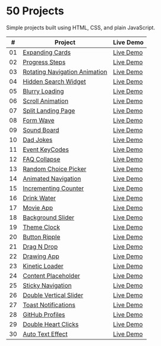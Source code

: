 # 50 Projects

Simple projects built using HTML, CSS, and plain JavaScript.

|  #  | Project                                                          | Live Demo                                                                             |
| :-: | ---------------------------------------------------------------- | ------------------------------------------------------------------------------------- |
| 01  | [Expanding Cards](./expanding-cards/README.md)                   | [Live Demo](https://josephgattuso.github.io/50-projects/expanding-cards/index)        |
| 02  | [Progress Steps](./progress-steps/README.md)                     | [Live Demo](https://josephgattuso.github.io/50-projects/progress-steps/index)         |
| 03  | [Rotating Navigation Animation](./rotating-navigation/README.md) | [Live Demo](https://josephgattuso.github.io/50-projects/rotating-navigation/index)    |
| 04  | [Hidden Search Widget](./hidden-search/README.md)                | [Live Demo](https://josephgattuso.github.io/50-projects/hidden-search/index)          |
| 05  | [Blurry Loading](./blurry-loading/README.md)                     | [Live Demo](https://josephgattuso.github.io/50-projects/blurry-loading/index)         |
| 06  | [Scroll Animation](./scroll-animation/README.md)                 | [Live Demo](https://josephgattuso.github.io/50-projects/scroll-animation/index)       |
| 07  | [Split Landing Page](./split-landing/README.md)                  | [Live Demo](https://josephgattuso.github.io/50-projects/split-landing/index)          |
| 08  | [Form Wave](./form-wave/README.md)                               | [Live Demo](https://josephgattuso.github.io/50-projects/form-wave/index)              |
| 09  | [Sound Board](./sound-board/README.md)                           | [Live Demo](https://josephgattuso.github.io/50-projects/sound-board/index)            |
| 10  | [Dad Jokes](./dad-jokes/README.md)                               | [Live Demo](https://josephgattuso.github.io/50-projects/dad-jokes/index)              |
| 11  | [Event KeyCodes](./event-keycodes/README.md)                     | [Live Demo](https://josephgattuso.github.io/50-projects/event-keycodes/index)         |
| 12  | [FAQ Collapse](./faq-collapse/README.md)                         | [Live Demo](https://josephgattuso.github.io/50-projects/faq-collapse/index)           |
| 13  | [Random Choice Picker](./random-choice-picker/README.md)         | [Live Demo](https://josephgattuso.github.io/50-projects/random-choice-picker/index)   |
| 14  | [Animated Navigation](./animated-navigation/README.md)           | [Live Demo](https://josephgattuso.github.io/50-projects/animated-navigation/index)    |
| 15  | [Incrementing Counter](./incrementing-counter/README.md)         | [Live Demo](https://josephgattuso.github.io/50-projects/incrementing-counter/index)   |
| 16  | [Drink Water](./drink-water/README.md)                           | [Live Demo](https://josephgattuso.github.io/50-projects/drink-water/index)            |
| 17  | [Movie App](./movie-app/README.md)                               | [Live Demo](https://josephgattuso.github.io/50-projects/movie-app/index)              |
| 18  | [Background Slider](./background-slider/README.md)               | [Live Demo](https://josephgattuso.github.io/50-projects/background-slider/index)      |
| 19  | [Theme Clock](./theme-clock/README.md)                           | [Live Demo](https://josephgattuso.github.io/50-projects/theme-clock/index)            |
| 20  | [Button Ripple](./button-ripple/README.md)                       | [Live Demo](https://josephgattuso.github.io/50-projects/button-ripple/index)          |
| 21  | [Drag N Drop](./drag-n-drop/README.md)                           | [Live Demo](https://josephgattuso.github.io/50-projects/drag-n-drop/index)            |
| 22  | [Drawing App](./drawing-app/README.md)                           | [Live Demo](https://josephgattuso.github.io/50-projects/drawing-app/index)            |
| 23  | [Kinetic Loader](./kinetic-loader/README.md)                     | [Live Demo](https://josephgattuso.github.io/50-projects/kinetic-loader/index)         |
| 24  | [Content Placeholder](./content-placeholder/README.md)           | [Live Demo](https://josephgattuso.github.io/50-projects/content-placeholder/index)    |
| 25  | [Sticky Navigation](./sticky-navigation/README.md)               | [Live Demo](https://josephgattuso.github.io/50-projects/sticky-navigation/index)      |
| 26  | [Double Vertical Slider](./double-vertical-slider/README.md)     | [Live Demo](https://josephgattuso.github.io/50-projects/double-vertical-slider/index) |
| 27  | [Toast Notifications](./toast-notifications/README.md)           | [Live Demo](https://josephgattuso.github.io/50-projects/toast-notifications/index)    |
| 28  | [GitHub Profiles](./github-profiles/README.md)                   | [Live Demo](https://josephgattuso.github.io/50-projects/github-profiles/index)        |
| 29  | [Double Heart Clicks](./double-heart-click/README.md)            | [Live Demo](https://josephgattuso.github.io/50-projects/double-heart-click/index)     |
| 30  | [Auto Text Effect](./auto-text-effectk/README.md)                | [Live Demo](https://josephgattuso.github.io/50-projects/auto-text-effect/index)       |
